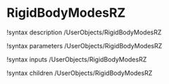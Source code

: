<!-- MOOSE Documentation Stub: Remove this when content is added. -->

# RigidBodyModesRZ
!syntax description /UserObjects/RigidBodyModesRZ

!syntax parameters /UserObjects/RigidBodyModesRZ

!syntax inputs /UserObjects/RigidBodyModesRZ

!syntax children /UserObjects/RigidBodyModesRZ
